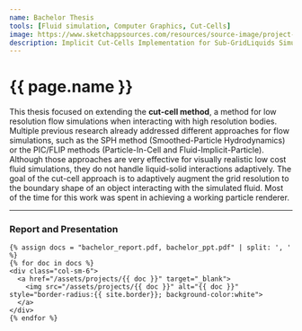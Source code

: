 ```yaml
---
name: Bachelor Thesis
tools: [Fluid simulation, Computer Graphics, Cut-Cells]
image: https://www.sketchappsources.com/resources/source-image/project-neon-groove-music-ui.png
description: Implicit Cut-Cells Implementation for Sub-GridLiquids Simulation
---
```


# {{ page.name }}
This thesis focused on extending the **cut-cell method**, a method for low resolution flow simulations when interacting with high resolution bodies. Multiple previous research already addressed different approaches for flow simulations, such as the SPH method (Smoothed-Particle Hydrodynamics) or the PIC/FLIP methods (Particle-In-Cell and Fluid-Implicit-Particle). Although those approaches are very effective for visually realistic low cost fluid simulations, they do not handle liquid-solid interactions adaptively. The goal of the cut-cell approach is to adaptively augment the grid resolution to the boundary shape of an object interacting with the simulated fluid. Most of the time for this work was spent in achieving a working particle renderer.
<hr>

### Report and Presentation

<div class="container">
  <div class="row align-items-center">

    {% assign docs = "bachelor_report.pdf, bachelor_ppt.pdf" | split: ', ' %}
    {% for doc in docs %}
    <div class="col-sm-6">
      <a href="/assets/projects/{{ doc }}" target="_blank">
        <img src="/assets/projects/{{ doc }}" alt="{{ doc }}" style="border-radius:{{ site.border}}; background-color:white">
      </a>
    </div>
    {% endfor %}

  </div>
</div>
